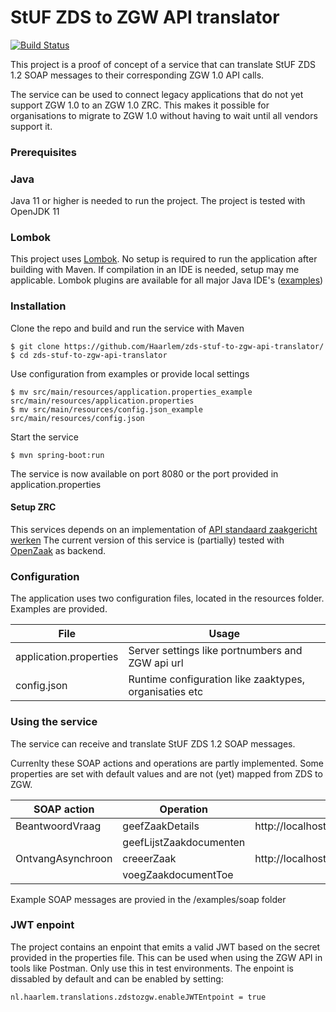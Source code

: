 # StUF ZDS to ZGW API translator 

[![Build Status](https://travis-ci.org/Haarlem/zds-stuf-to-zgw-api-translator.svg?branch=master)](https://travis-ci.org/Haarlem/zds-stuf-to-zgw-api-translator)

This project is a proof of concept of a service that can translate StUF ZDS 1.2 SOAP messages to their corresponding ZGW 1.0 API calls.

The service can be used to connect legacy applications that do not yet support ZGW 1.0 to an ZGW 1.0 ZRC. This makes it possible for organisations to migrate to
ZGW 1.0 without having to wait until all vendors support it.

### Prerequisites

### Java
Java 11 or higher is needed to run the project. The project is tested with OpenJDK 11

### Lombok 
This project uses [Lombok](https://projectlombok.org/). No setup is required to run the application after building with Maven.
If compilation in an IDE is needed, setup may me applicable. 
Lombok plugins are available for all major Java IDE's ([examples](https://www.baeldung.com/lombok-ide))

### Installation ###

Clone the repo and build and run the service with Maven

```
$ git clone https://github.com/Haarlem/zds-stuf-to-zgw-api-translator/
$ cd zds-stuf-to-zgw-api-translator 
```

Use configuration from examples or provide local settings
```
$ mv src/main/resources/application.properties_example src/main/resources/application.properties
$ mv src/main/resources/config.json_example src/main/resources/config.json
```
Start the service
```
$ mvn spring-boot:run
```
The service is now available on port 8080 or the port provided in application.properties

#### Setup ZRC
This services depends on an implementation of [API standaard zaakgericht werken](https://www.vngrealisatie.nl/producten/api-standaarden-zaakgericht-werken)
The current version of this service is (partially) tested with [OpenZaak](https://github.com/open-zaak/open-zaak) as backend.

### Configuration
The application uses two configuration files, located in the resources folder. Examples are provided.

| File        | Usage          | 
| ------------- | ------------- | 
| application.properties | Server settings like portnumbers and ZGW api url | 
| config.json | Runtime configuration like zaaktypes, organisaties etc |

### Using the service
The service can receive and translate StUF ZDS 1.2 SOAP messages.
 
Currenlty these SOAP actions and operations are partly implemented. Some properties are set with default values and are 
not (yet) mapped from ZDS to ZGW.

|SOAP action |Operation| Endpoint |
| ----- | ----- |------ |
| BeantwoordVraag | geefZaakDetails | http://localhost:8080/BeantwoordVraag | 
| |geefLijstZaakdocumenten  |
| OntvangAsynchroon | creeerZaak | http://localhost:8080/OntvangAsynchroon |
| | voegZaakdocumentToe | |

Example SOAP messages are provied in the /examples/soap folder
 
 
 
### JWT enpoint
The project contains an enpoint that emits a valid JWT based on the secret provided in the properties file.
This can be used when using the ZGW API in tools like Postman. Only use this in test environments.
The enpoint is dissabled by default and can be enabled by setting:

```
nl.haarlem.translations.zdstozgw.enableJWTEntpoint = true
``` 
